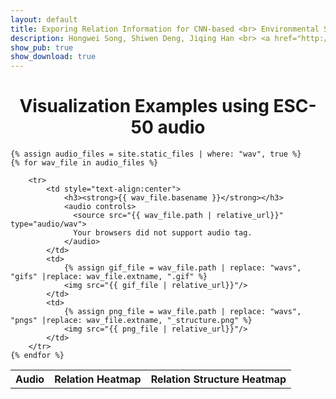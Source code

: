 ```yaml
---
layout: default
title: Exporing Relation Information for CNN-based <br> Environmental Sound Classification
description: Hongwei Song, Shiwen Deng, Jiqing Han <br> <a href="http://en.hit.edu.cn/about/overview?s=info" style="color:pink;">&#64;Harbin Institute of Technology</a>, China
show_pub: true
show_download: true
---
```

<h1 style="text-align:center"> Visualization Examples using ESC-50 audio </h1>

<table width="200%">
    <tr>
        <th>Audio</th>
        <th>Relation Heatmap</th>
        <th>Relation Structure Heatmap</th>
    </tr>

    {% assign audio_files = site.static_files | where: "wav", true %}
    {% for wav_file in audio_files %}

        <tr>
            <td style="text-align:center">
                <h3><strong>{{ wav_file.basename }}</strong></h3>
                <audio controls>
                  <source src="{{ wav_file.path | relative_url}}" type="audio/wav">
                  Your browsers did not support audio tag.
                </audio>
            </td>
            <td>
                {% assign gif_file = wav_file.path | replace: "wavs", "gifs" |replace: wav_file.extname, ".gif" %}
                <img src="{{ gif_file | relative_url}}"/>
            </td>
            <td>
                {% assign png_file = wav_file.path | replace: "wavs", "pngs" |replace: wav_file.extname, "_structure.png" %}
                <img src="{{ png_file | relative_url}}"/>
            </td>
        </tr>
    {% endfor %}
</table>
